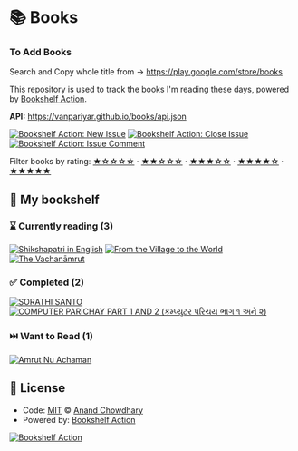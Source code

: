 # 📚 Books

### To Add Books
Search and Copy whole title from -> https://play.google.com/store/books

This repository is used to track the books I'm reading these days, powered by [Bookshelf Action](https://github.com/AnandChowdhary/bookshelf-action).

**API:** https://vanpariyar.github.io/books/api.json

[![Bookshelf Action: New Issue](https://github.com/AnandChowdhary/books/workflows/Bookshelf%20Action:%20New%20Issue/badge.svg)](https://github.com/AnandChowdhary/bookshelf-action/actions?query=workflow%3A%Bookshelf+Action%3A+New+Issue%22)
[![Bookshelf Action: Close Issue](https://github.com/AnandChowdhary/books/workflows/Bookshelf%20Action:%20Close%20Issue/badge.svg)](https://github.com/AnandChowdhary/bookshelf-action/actions?query=workflow%3A%Bookshelf+Action%3A+Close+Issue%22)
[![Bookshelf Action: Issue Comment](https://github.com/AnandChowdhary/books/workflows/Bookshelf%20Action:%20Issue%20Comment/badge.svg)](https://github.com/AnandChowdhary/bookshelf-action/actions?query=workflow%3A%Bookshelf+Action%3A+Issue+Comment%22)

Filter books by rating:
[★☆☆☆☆](https://github.com/vanpariyar/books/issues?q=is:issue+label:%22rating:+1/5%22+) ·
[★★☆☆☆](https://github.com/vanpariyar/books/issues?q=is:issue+label:%22rating:+2/5%22+) ·
[★★★☆☆](https://github.com/vanpariyar/books/issues?q=is:issue+label:%22rating:+3/5%22+) ·
[★★★★☆](https://github.com/vanpariyar/books/issues?q=is:issue+label:%22rating:+4/5%22+) ·
[★★★★★](https://github.com/vanpariyar/books/issues?q=is:issue+label:%22rating:+5/5%22+)

## 📖 My bookshelf

<!--start:bookshelf-action-->
### ⌛ Currently reading (3)

[![Shikshapatri in English](https://images.weserv.nl/?url=http%3A%2F%2Fbooks.google.com%2Fbooks%2Fcontent%3Fid%3DqbbeDwAAQBAJ%26printsec%3Dfrontcover%26img%3D1%26zoom%3D1%26edge%3Dcurl%26source%3Dgbs_api&w=128&h=196&fit=contain)](https://github.com/vanpariyar/books/issues/6 "Shikshapatri in English by Bhagwan Shree Swaminarayan, Shree Swaminarayan Gurukul Rajkot Sansthan")
[![From the Village to the World](https://images.weserv.nl/?url=http%3A%2F%2Fbooks.google.com%2Fbooks%2Fcontent%3Fid%3D43jeEAAAQBAJ%26printsec%3Dfrontcover%26img%3D1%26zoom%3D1%26edge%3Dcurl%26source%3Dgbs_api&w=128&h=196&fit=contain)](https://github.com/vanpariyar/books/issues/5 "From the Village to the World by Manu Patolia, Kailash Mota")
[![The Vachanāmrut](https://images.weserv.nl/?url=https%3A%2F%2Ftse2.mm.bing.net%2Fth%3Fq%3DThe%2520Vachan%25C4%2581mrut%2520by%2520Swami%2520Sahaj%25C4%2581nanda%252C%2520Bochasanvasi%2520Shri%2520Aksharpurushottama%2520Sanstha%26w%3D256%26c%3D7%26rs%3D1%26p%3D0%26dpr%3D3%26pid%3D1.7%26mkt%3Den-IN%26adlt%3Dmoderate&w=128&h=196&fit=contain)](https://github.com/vanpariyar/books/issues/4 "The Vachanāmrut by Swami Sahajānanda, Bochasanvasi Shri Aksharpurushottama Sanstha")

### ✅ Completed (2)

[![SORATHI SANTO](https://images.weserv.nl/?url=http%3A%2F%2Fbooks.google.com%2Fbooks%2Fcontent%3Fid%3DO9ZjDwAAQBAJ%26printsec%3Dfrontcover%26img%3D1%26zoom%3D1%26edge%3Dcurl%26source%3Dgbs_api&w=128&h=196&fit=contain)](https://github.com/vanpariyar/books/issues/8 "SORATHI SANTO by SWAMI PRABHU SHASTRI JUNAGADH completed in 51 seconds on October 2025")
[![COMPUTER PARICHAY PART 1 AND 2 (કમ્પ્યુટર પરિચય ભાગ ૧ અને ૨)](https://images.weserv.nl/?url=http%3A%2F%2Fbooks.google.com%2Fbooks%2Fcontent%3Fid%3D_fqZDwAAQBAJ%26printsec%3Dfrontcover%26img%3D1%26zoom%3D1%26edge%3Dcurl%26source%3Dgbs_api&w=128&h=196&fit=contain)](https://github.com/vanpariyar/books/issues/7 "COMPUTER PARICHAY PART 1 AND 2 (કમ્પ્યુટર પરિચય ભાગ ૧ અને ૨) by DEVVALLABH SWAMI  (SWAMINARAYAN SAINT) completed in 33 seconds on October 2025")

### ⏭️ Want to Read (1)

[![Amrut Nu Achaman](https://images.weserv.nl/?url=http%3A%2F%2Fbooks.google.com%2Fbooks%2Fcontent%3Fid%3DgencDwAAQBAJ%26printsec%3Dfrontcover%26img%3D1%26zoom%3D1%26edge%3Dcurl%26source%3Dgbs_api&w=128&h=196&fit=contain)](https://github.com/vanpariyar/books/issues/9 "Amrut Nu Achaman by Shree Swaminarayan Gurukul Rajkot Sansthan completed in undefined on Invalid Date")

<!--end:bookshelf-action-->

## 📄 License

- Code: [MIT](./LICENSE) © [Anand Chowdhary](https://anandchowdhary.com)
- Powered by: [Bookshelf Action](https://github.com/AnandChowdhary/bookshelf-action)

[![Bookshelf Action](https://github.com/AnandChowdhary/bookshelf-action/blob/HEAD/assets/logo.svg)](https://github.com/AnandChowdhary/bookshelf-action)
